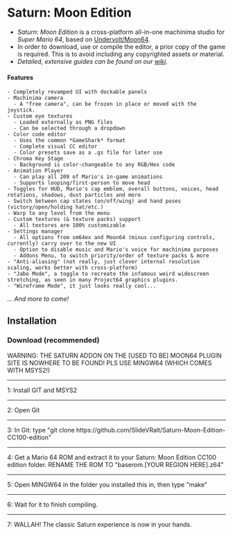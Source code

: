 # Saturn: Moon Edition

- *Saturn: Moon Edition* is a cross-platform all-in-one machinima studio for *Super Mario 64*, based on [Undervolt/Moon64](https://github.com/Undervolt/Moon64).
- In order to download, use or compile the editor, a prior copy of the game is required. This is to avoid including any copyrighted assets or material.
- *Detailed, extensive guides can be found on our [wiki](https://github.com/Llennpie/Saturn/wiki).*

#### Features

```
- Completely revamped UI with dockable panels
- Machinima camera
  - A "free camera", can be frozen in place or moved with the joystick.
- Custom eye textures
  - Loaded externally as PNG files
  - Can be selected through a dropdown
- Color code editor
  - Uses the common *GameShark* format
  - Complete visual CC editor
  - Color presets save as a .gs file for later use
- Chroma Key Stage
  - Background is color-changeable to any RGB/Hex code
- Animation Player
  - Can play all 209 of Mario's in-game animations
  - Supports looping/first-person to move head
- Toggles for HUD, Mario's cap emblem, overall buttons, voices, head rotations, shadows, dust particles and more
- Switch between cap states (on/off/wing) and hand poses (victory/open/holding hat/etc.)
- Warp to any level from the menu
- Custom textures (& texture packs) support
  - All textures are 100% customizable
- Settings manager
  - All options from sm64ex and Moon64 (minus configuring controls, currently) carry over to the new UI
  - Option to disable music and Mario's voice for machinima purposes
  - Addons Menu, to switch priority/order of texture packs & more
- "Anti-aliasing" (not really, just clever internal resolution scaling, works better with cross-platform)
- "Jabo Mode", a toggle to recreate the infamous weird widescreen stretching, as seen in many Project64 graphics plugins.
- "Wireframe Mode", it just looks really cool...
```

*... And more to come!*

## Installation

### Download (recommended)
WARNING: THE SATURN ADDON ON THE [USED TO BE] MOON64 PLUGIN SITE IS NOWHERE TO BE FOUND! PLS USE MINGW64 (WHICH COMES WITH MSYS2!)
<hr>
1: Install GIT and MSYS2
<hr>
2: Open Git
<hr>
3: In Git: type "git clone https://github.com/SlideVRalt/Saturn-Moon-Edition-CC100-edition"
<hr>
4: Get a Mario 64 ROM and extract it to your Saturn: Moon Edition CC100 edition folder. RENAME THE ROM TO "baserom.[YOUR REGION HERE].z64"
<hr>
5: Open MINGW64 in the folder you installed this in, then type "make"
<hr>
6: Wait for it to finish compiling.
<hr>
7: WALLAH! The classic Saturn experience is now in your hands.


